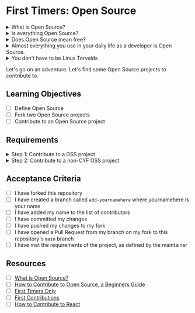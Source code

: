 # First Timers: Open Source

<details>
<summary>What is Open Source?</summary>
Open Source Software (OSS) means anyone can look at the "source code", use it, and change it. It's a way of sharing software that allows people to collaborate and build on each other's work. OSS is a great way to learn how to code, because you can see how other people have solved problems. You can also contribute to OSS projects, which is a smart way to get experience and build your portfolio.
</details>
<details>
<summary>Is everything Open Source?</summary>
No. There's plenty of software that isn't Open Source. For example, you can see the source code for Android, but you can't see the source code for iOS.
</details>
<details>
<summary>Does Open Source mean free?</summary>

[No](https://opensource.com/resources/what-open-source).

OSS is licensed, which means that you can use it, but you can't use it in a way that breaks the license. Our Syllabus is [CC-BY-SA](https://creativecommons.org/), which means other schools can (and do) copy the content and use it in their own courses, but they can't sell it and they have to say where the content came from.

You do have to [check the rules](https://opensource.org/licenses/) before using Open Source software in commercial projects. (Most Open Source software is licensed under the [MIT license](https://opensource.org/licenses/MIT), which allows commercial use.)

</details>
<details>
<summary>Almost everything you use in your daily life as a developer is Open Source.</summary>

### The gang's all here:

- Here's Facebook on GitHub: https://github.com/facebook
- Here's Apple https://github.com/apple
- Here's Google https://github.com/google
- Here's Twitter https://github.com/twitter
- Here's Amazon https://github.com/aws

_Every major tech company develops Open Source projects_. They're all here on GitHub. Most major governments have OSS too. Here's the [UK government on Github](https://github.com/alphagov).

Here's the source for [React](https://github.com/facebook/react) and here's [Node](https://github.com/nodejs/node). Here's the source for the engine that implements [JavaScript](https://github.com/v8/v8) inside Chrome.

Here's the source for [MDN](https://github.com/mdn/content) that we make you look up all the time. And for [Visual Studio Code](https://github.com/microsoft/vscode), the editor you're using right now.

Here's the source code for the Linux operating system: https://github.com/torvalds/linux

Notice how that's someone's personal GitHub account? That's because Linux started out as a personal project; it was _made by that person_, Linus Torvalds. He's right here on Github too. This is where tech _lives_. And you are a part of it now. You can contribute to it. You can make it better.

You can make it yours.

This is the power and the opportunity of Open Source. You don't actually need credentials, or experience or a fancy education or a job to participate in Open Source. Your _code_ is what is evaluated in this world. If your Pull Request is clear and useful enough to others, it will be merged. If it's not, it won't.

OSS isn't a perfect world of fairness and impartiality - it's still made by imperfect human beans - but it's an _open_ world, and this opportunity is powerful.

</details>
<details>
<summary>You don't have to be Linus Torvalds</summary>

You don't have to invent Linux to contribute to OSS. In fact, the reason OSS is so powerful is that it is developed by millions of people, each doing a small part. We are more like bees, busying ourselves with our own little tasks, but together we make something beautiful.

</details>

Let's go on an adventure. Let's find some Open Source projects to contribute to.

## Learning Objectives

- [ ] Define Open Source
- [ ] Fork two Open Source projects
- [ ] Contribute to an Open Source project

## Requirements

<details>
<summary>
Step 1: Contribute to a OSS project
</summary>

This is a OSS Project! You can contribute to it by following these steps:

1. Fork this repository
2. Create a branch called `add-yournamehere` where yournamehere is your own name
3. Add your name to the list of contributors
4. Commit your changes
5. Push your changes to your fork
6. Open a Pull Request
7. Meet the requirements of the project, as defined by the maintainer
8. Have your Pull Request merged
</details>

<details>
<summary>Step 2: Contribute to a non-CYF OSS project</summary>

1. Find an Open Source project that you can make a useful contribution to
2. A good place to start is [First Timers Only](https://www.firsttimersonly.com/)
3. Fork the project and make a contribution. It might be documentation, it might be code, it might be a bug fix, it might be a feature request. It doesn't matter. Just make a useful contribution.
4. Remember, you are a developer. You can contribute to any project, not just CYF projects. Represent us with honour.
</details>

## Acceptance Criteria

- [ ] I have forked this repository
- [ ] I have created a branch called `add-yournamehere` where yournamehere is your name
- [ ] I have added my name to the list of contributors
- [ ] I have committed my changes
- [ ] I have pushed my changes to my fork
- [ ] I have opened a Pull Request from my branch on my fork to this repository's `main` branch
- [ ] I have met the requirements of the project, as defined by the maintainer

## Resources

- [ ] [What is Open Source?](https://opensource.com/resources/what-open-source)
- [ ] [How to Contribute to Open Source, a Beginners Guide](https://www.freecodecamp.org/news/how-to-contribute-to-open-source-projects-beginners-guide/)
- [ ] [First Timers Only](https://www.firsttimersonly.com/)
- [ ] [First Contributions](https://firstcontributions.github.io/)
- [ ] [How to Contribute to React](https://reactjs.org/docs/how-to-contribute.html)
